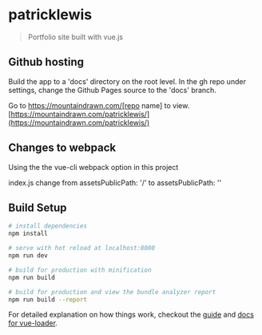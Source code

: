# patricklewis

> Portfolio site built with vue.js

## Github hosting

Build the app to a 'docs' directory on the root level. In the gh repo under settings, change the Github Pages source to the 'docs' branch.

Go to https://mountaindrawn.com/[repo name] to view. [https://mountaindrawn.com/patricklewis/](https://mountaindrawn.com/patricklewis/)

## Changes to webpack

Using the the vue-cli webpack option in this project

index.js change from assetsPublicPath: '/' to assetsPublicPath: ''

## Build Setup

``` bash
# install dependencies
npm install

# serve with hot reload at localhost:8080
npm run dev

# build for production with minification
npm run build

# build for production and view the bundle analyzer report
npm run build --report
```

For detailed explanation on how things work, checkout the [guide](http://vuejs-templates.github.io/webpack/) and [docs for vue-loader](http://vuejs.github.io/vue-loader).
